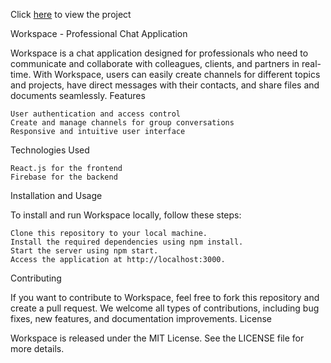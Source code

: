  Click [here](https://woorkspaacee.netlify.app/) to view the project

Workspace - Professional Chat Application

Workspace is a chat application designed for professionals who need to communicate and collaborate with colleagues, clients, and partners in real-time. With Workspace, users can easily create channels for different topics and projects, have direct messages with their contacts, and share files and documents seamlessly.
Features

    User authentication and access control
    Create and manage channels for group conversations
    Responsive and intuitive user interface

Technologies Used

    React.js for the frontend
    Firebase for the backend
    

Installation and Usage

To install and run Workspace locally, follow these steps:

    Clone this repository to your local machine.
    Install the required dependencies using npm install.
    Start the server using npm start.
    Access the application at http://localhost:3000.

Contributing

If you want to contribute to Workspace, feel free to fork this repository and create a pull request. We welcome all types of contributions, including bug fixes, new features, and documentation improvements.
License

Workspace is released under the MIT License. See the LICENSE file for more details.
